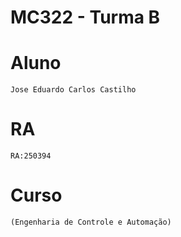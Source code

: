 # **MC322 - Turma B**

# **Aluno**
    Jose Eduardo Carlos Castilho
# **RA**
    RA:250394
# **Curso**
    (Engenharia de Controle e Automação)
